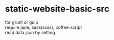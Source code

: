 static-website-basic-src
=================
for grunt or gulp  
require jade, sass(scss), coffee-script  
read data.json by setting
